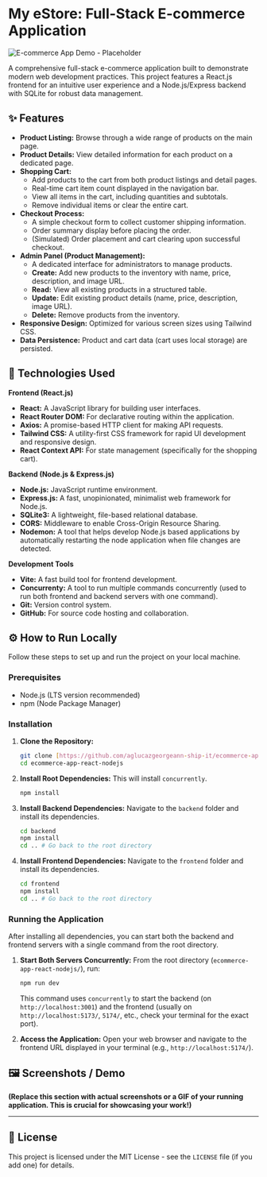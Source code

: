 # My eStore: Full-Stack E-commerce Application

![E-commerce App Demo - Placeholder](https://placehold.co/800x400/000000/FFFFFF?text=App+Screenshot/GIF+Here)

A comprehensive full-stack e-commerce application built to demonstrate modern web development practices. This project features a React.js frontend for an intuitive user experience and a Node.js/Express backend with SQLite for robust data management.

## ✨ Features

* **Product Listing:** Browse through a wide range of products on the main page.
* **Product Details:** View detailed information for each product on a dedicated page.
* **Shopping Cart:**
    * Add products to the cart from both product listings and detail pages.
    * Real-time cart item count displayed in the navigation bar.
    * View all items in the cart, including quantities and subtotals.
    * Remove individual items or clear the entire cart.
* **Checkout Process:**
    * A simple checkout form to collect customer shipping information.
    * Order summary display before placing the order.
    * (Simulated) Order placement and cart clearing upon successful checkout.
* **Admin Panel (Product Management):**
    * A dedicated interface for administrators to manage products.
    * **Create:** Add new products to the inventory with name, price, description, and image URL.
    * **Read:** View all existing products in a structured table.
    * **Update:** Edit existing product details (name, price, description, image URL).
    * **Delete:** Remove products from the inventory.
* **Responsive Design:** Optimized for various screen sizes using Tailwind CSS.
* **Data Persistence:** Product and cart data (cart uses local storage) are persisted.

## 🚀 Technologies Used

**Frontend (React.js)**
* **React:** A JavaScript library for building user interfaces.
* **React Router DOM:** For declarative routing within the application.
* **Axios:** A promise-based HTTP client for making API requests.
* **Tailwind CSS:** A utility-first CSS framework for rapid UI development and responsive design.
* **React Context API:** For state management (specifically for the shopping cart).

**Backend (Node.js & Express.js)**
* **Node.js:** JavaScript runtime environment.
* **Express.js:** A fast, unopinionated, minimalist web framework for Node.js.
* **SQLite3:** A lightweight, file-based relational database.
* **CORS:** Middleware to enable Cross-Origin Resource Sharing.
* **Nodemon:** A tool that helps develop Node.js based applications by automatically restarting the node application when file changes are detected.

**Development Tools**
* **Vite:** A fast build tool for frontend development.
* **Concurrenty:** A tool to run multiple commands concurrently (used to run both frontend and backend servers with one command).
* **Git:** Version control system.
* **GitHub:** For source code hosting and collaboration.

## ⚙️ How to Run Locally

Follow these steps to set up and run the project on your local machine.

### Prerequisites

* Node.js (LTS version recommended)
* npm (Node Package Manager)

### Installation

1.  **Clone the Repository:**
    ```bash
    git clone [https://github.com/aglucazgeorgeann-ship-it/ecommerce-app-react-nodejs.git](https://github.com/aglucazgeorgeann-ship-it/ecommerce-app-react-nodejs.git)
    cd ecommerce-app-react-nodejs
    ```

2.  **Install Root Dependencies:**
    This will install `concurrently`.
    ```bash
    npm install
    ```

3.  **Install Backend Dependencies:**
    Navigate to the `backend` folder and install its dependencies.
    ```bash
    cd backend
    npm install
    cd .. # Go back to the root directory
    ```

4.  **Install Frontend Dependencies:**
    Navigate to the `frontend` folder and install its dependencies.
    ```bash
    cd frontend
    npm install
    cd .. # Go back to the root directory
    ```

### Running the Application

After installing all dependencies, you can start both the backend and frontend servers with a single command from the root directory.

1.  **Start Both Servers Concurrently:**
    From the root directory (`ecommerce-app-react-nodejs/`), run:
    ```bash
    npm run dev
    ```
    This command uses `concurrently` to start the backend (on `http://localhost:3001`) and the frontend (usually on `http://localhost:5173/`, `5174/`, etc., check your terminal for the exact port).

2.  **Access the Application:**
    Open your web browser and navigate to the frontend URL displayed in your terminal (e.g., `http://localhost:5174/`).

## 🖼️ Screenshots / Demo

**(Replace this section with actual screenshots or a GIF of your running application. This is crucial for showcasing your work!)**

---

## 📄 License

This project is licensed under the MIT License - see the `LICENSE` file (if you add one) for details.
